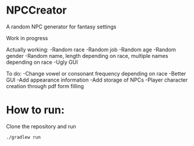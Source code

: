 # NPCCreator
A random NPC generator for fantasy settings

Work in progress

Actually working:
-Random race
-Random job
-Random age
-Random gender
-Random name, length depending on race, multiple names depending on race
-Ugly GUI

To do:
-Change vowel or consonant frequency depending on race
-Better GUI
-Add appearance information
-Add storage of NPCs
-Player character creation through pdf form filling


# How to run:

Clone the repository and run

`./gradlew run`